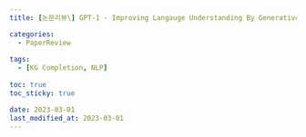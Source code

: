 ```yaml
---
title: [논문리뷰\] GPT-1 - Improving Langauge Understanding By Generative Pre-Training Paper Review

categories: 
  - PaperReview
  
tags:
  - [KG Completion, NLP]
  
toc: true
toc_sticky: true

date: 2023-03-01
last_modified_at: 2023-03-01
---
```

